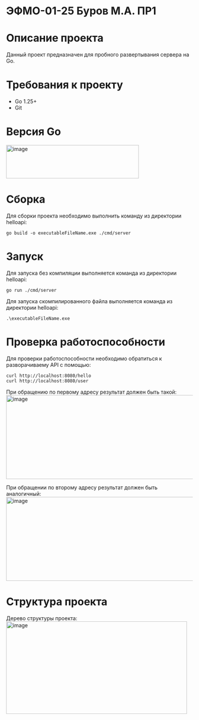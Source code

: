 # ЭФМО-01-25 Буров М.А. ПР1

# Описание проекта
Данный проект предназначен для пробного развертывания сервера на Go.

# Требования к проекту
* Go 1.25+
* Git

# Версия Go
<img width="358" height="90" alt="image" src="https://github.com/user-attachments/assets/02135d6c-bdc0-4184-b5bb-3c09eecd464a" />

# Сборка
Для сборки проекта необходимо выполнить команду из директории helloapi:
```
go build -o executableFileName.exe ./cmd/server
```
# Запуск
Для запуска без компиляции выполняется команда из директории helloapi:
```
go run ./cmd/server
```
Для запуска скомпилированного файла выполняется команда из директории helloapi:
```
.\executableFileName.exe
```
# Проверка работоспоcобности
Для проверки работоспособности необходимо обратиться к разворачиваему API с помощью:
```
curl http://localhost:8080/hello
curl http://localhost:8080/user
```
При обращению по первому адресу результат должен быть такой:
<img width="763" height="226" alt="image" src="https://github.com/user-attachments/assets/44d36a45-c795-4022-8309-f961f2252eeb" />

При обращении по второму адресу результат должен быть аналогичный:
<img width="763" height="226" alt="image" src="https://github.com/user-attachments/assets/0076f257-5f57-4f81-9f23-5e22dc7dab30" />

# Структура проекта
Дерево структуры проекта: 
<img width="488" height="249" alt="image" src="https://github.com/user-attachments/assets/4a6eef36-0ab3-4888-98f2-4430fe687669" />
